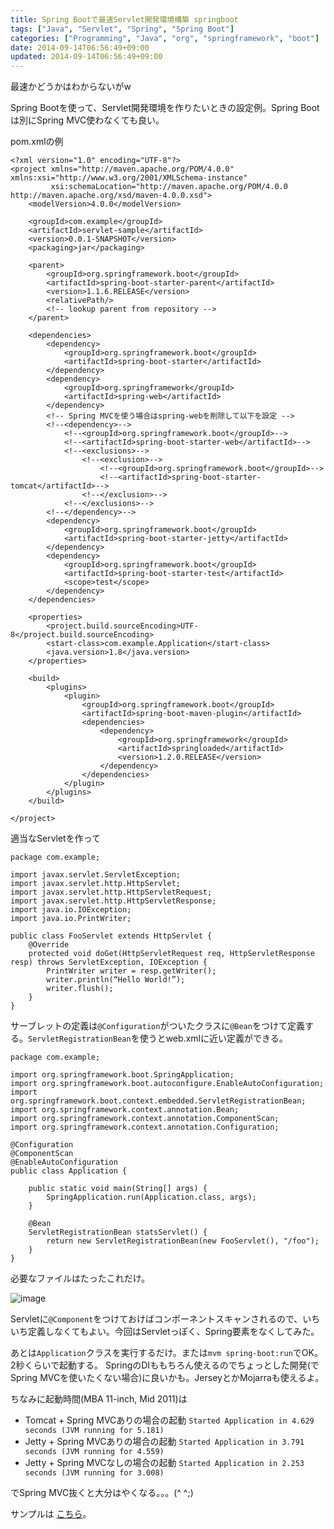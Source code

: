 ```yaml
---
title: Spring Bootで最速Servlet開発環境構築 springboot
tags: ["Java", "Servlet", "Spring", "Spring Boot"]
categories: ["Programming", "Java", "org", "springframework", "boot"]
date: 2014-09-14T06:56:49+09:00
updated: 2014-09-14T06:56:49+09:00
---
```


最速かどうかはわからないがw

Spring Bootを使って、Servlet開発環境を作りたいときの設定例。Spring Bootは別にSpring MVC使わなくても良い。

pom.xmlの例

    <?xml version="1.0" encoding="UTF-8"?>
    <project xmlns="http://maven.apache.org/POM/4.0.0" xmlns:xsi="http://www.w3.org/2001/XMLSchema-instance"
             xsi:schemaLocation="http://maven.apache.org/POM/4.0.0 http://maven.apache.org/xsd/maven-4.0.0.xsd">
        <modelVersion>4.0.0</modelVersion>
    
        <groupId>com.example</groupId>
        <artifactId>servlet-sample</artifactId>
        <version>0.0.1-SNAPSHOT</version>
        <packaging>jar</packaging>
    
        <parent>
            <groupId>org.springframework.boot</groupId>
            <artifactId>spring-boot-starter-parent</artifactId>
            <version>1.1.6.RELEASE</version>
            <relativePath/>
            <!-- lookup parent from repository -->
        </parent>
    
        <dependencies>
            <dependency>
                <groupId>org.springframework.boot</groupId>
                <artifactId>spring-boot-starter</artifactId>
            </dependency>
            <dependency>
                <groupId>org.springframework</groupId>
                <artifactId>spring-web</artifactId>
            </dependency>
            <!-- Spring MVCを使う場合はspring-webを削除して以下を設定 -->
            <!--<dependency>-->
                <!--<groupId>org.springframework.boot</groupId>-->
                <!--<artifactId>spring-boot-starter-web</artifactId>-->
                <!--<exclusions>-->
                    <!--<exclusion>-->
                        <!--<groupId>org.springframework.boot</groupId>-->
                        <!--<artifactId>spring-boot-starter-tomcat</artifactId>-->
                    <!--</exclusion>-->
                <!--</exclusions>-->
            <!--</dependency>-->
            <dependency>
                <groupId>org.springframework.boot</groupId>
                <artifactId>spring-boot-starter-jetty</artifactId>
            </dependency>
            <dependency>
                <groupId>org.springframework.boot</groupId>
                <artifactId>spring-boot-starter-test</artifactId>
                <scope>test</scope>
            </dependency>
        </dependencies>
    
        <properties>
            <project.build.sourceEncoding>UTF-8</project.build.sourceEncoding>
            <start-class>com.example.Application</start-class>
            <java.version>1.8</java.version>
        </properties>
    
        <build>
            <plugins>
                <plugin>
                    <groupId>org.springframework.boot</groupId>
                    <artifactId>spring-boot-maven-plugin</artifactId>
                    <dependencies>
                        <dependency>
                            <groupId>org.springframework</groupId>
                            <artifactId>springloaded</artifactId>
                            <version>1.2.0.RELEASE</version>
                        </dependency>
                    </dependencies>
                </plugin>
            </plugins>
        </build>
    
    </project>

適当なServletを作って

    package com.example;
    
    import javax.servlet.ServletException;
    import javax.servlet.http.HttpServlet;
    import javax.servlet.http.HttpServletRequest;
    import javax.servlet.http.HttpServletResponse;
    import java.io.IOException;
    import java.io.PrintWriter;
    
    public class FooServlet extends HttpServlet {
        @Override
        protected void doGet(HttpServletRequest req, HttpServletResponse resp) throws ServletException, IOException {
            PrintWriter writer = resp.getWriter();
            writer.println(“Hello World!”);
            writer.flush();
        }
    }

サーブレットの定義は`@Configuration`がついたクラスに`@Bean`をつけて定義する。`ServletRegistrationBean`を使うとweb.xmlに近い定義ができる。

    package com.example;
    
    import org.springframework.boot.SpringApplication;
    import org.springframework.boot.autoconfigure.EnableAutoConfiguration;
    import org.springframework.boot.context.embedded.ServletRegistrationBean;
    import org.springframework.context.annotation.Bean;
    import org.springframework.context.annotation.ComponentScan;
    import org.springframework.context.annotation.Configuration;
    
    @Configuration
    @ComponentScan
    @EnableAutoConfiguration
    public class Application {
    
        public static void main(String[] args) {
            SpringApplication.run(Application.class, args);
        }
    
        @Bean
        ServletRegistrationBean statsServlet() {
            return new ServletRegistrationBean(new FooServlet(), "/foo");
        }
    }

必要なファイルはたったこれだけ。

![image](https://qiita-image-store.s3.amazonaws.com/0/1852/facd8f49-9272-dedd-b279-b0d7b86d0be2.png)

Servletに`@Component`をつけておけばコンポーネントスキャンされるので、いちいち定義しなくてもよい。今回はServletっぽく、Spring要素をなくしてみた。


あとは`Application`クラスを実行するだけ。または`mvm spring-boot:run`でOK。2秒くらいで起動する。
SpringのDIももちろん使えるのでちょっとした開発(でSpring MVCを使いたくない場合)に良いかも。JerseyとかMojarraも使えるよ。

ちなみに起動時間(MBA 11-inch, Mid 2011)は

* Tomcat + Spring MVCありの場合の起動 `Started Application in 4.629 seconds (JVM running for 5.181)`
* Jetty + Spring MVCありの場合の起動 `Started Application in 3.791 seconds (JVM running for 4.559)`
* Jetty + Spring MVCなしの場合の起動 `Started Application in 2.253 seconds (JVM running for 3.008)`

でSpring MVC抜くと大分はやくなる。。。(^ ^;)

サンプルは
<a href="api/v1/files/a66be26f-a2a0-48a0-a455-77005433e218/servlet-sample.zip">こちら</a>。

